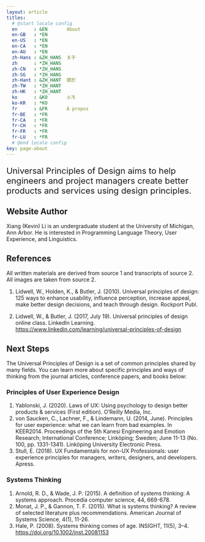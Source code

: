 ```yaml
---
layout: article
titles:
  # @start locale config
  en      : &EN       About
  en-GB   : *EN
  en-US   : *EN
  en-CA   : *EN
  en-AU   : *EN
  zh-Hans : &ZH_HANS  关于
  zh      : *ZH_HANS
  zh-CN   : *ZH_HANS
  zh-SG   : *ZH_HANS
  zh-Hant : &ZH_HANT  關於
  zh-TW   : *ZH_HANT
  zh-HK   : *ZH_HANT
  ko      : &KO       소개
  ko-KR   : *KO
  fr      : &FR       À propos
  fr-BE   : *FR
  fr-CA   : *FR
  fr-CH   : *FR
  fr-FR   : *FR
  fr-LU   : *FR
  # @end locale config
key: page-about
---
```


<p style="font-size: 22px">Universal Principles of Design aims to help engineers and project managers create better products and services using design principles.</p>

## Website Author

Xiang (Kevin) Li is an undergraduate student at the University of Michigan, Ann Arbor. He is interested in Programming Language Theory, User Experience, and Linguistics.

## References

All written materials are derived from source 1 and transcripts of source 2. All images are taken from source 2.

1. Lidwell, W., Holden, K., & Butler, J. (2010). Universal principles of design: 125 ways to enhance usability, influence perception, increase appeal, make better design decisions, and teach through design. Rockport Publ.

2. Lidwell, W., & Butler, J. (2017, July 19). Universal principles of design online class. LinkedIn Learning. https://www.linkedin.com/learning/universal-principles-of-design

## Next Steps
The Universal Principles of Design is a set of common principles shared by many fields. You can learn more about specific principles and ways of thinking from the journal articles, conference papers, and books below:

### Principles of User Experience Design
1. Yablonski, J. (2020). Laws of UX: Using psychology to design better products & services (First edition). O’Reilly Media, Inc.
2. von Saucken, C., Lachner, F., & Lindemann, U. (2014, June). Principles for user experience: what we can learn from bad examples. In KEER2014. Proceedings of the 5th Kanesi Engineering and Emotion Research; International Conference; Linköping; Sweden; June 11-13 (No. 100, pp. 1331-1341). Linköping University Electronic Press.
3. Stull, E. (2018). UX Fundamentals for non-UX Professionals: user experience principles for managers, writers, designers, and developers. Apress.

### Systems Thinking
1. Arnold, R. D., & Wade, J. P. (2015). A definition of systems thinking: A systems approach. Procedia computer science, 44, 669-678.
2. Monat, J. P., & Gannon, T. F. (2015). What is systems thinking? A review of selected literature plus recommendations. American Journal of Systems Science, 4(1), 11-26.
3. Hale, P. (2008). Systems thinking comes of age. INSIGHT, 11(5), 3–4. https://doi.org/10.1002/inst.20081153
